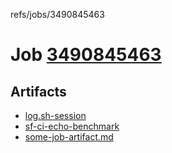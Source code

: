 refs/jobs/3490845463

# Job [3490845463](https://github.com/rokmoln/support-firecloud/runs/3490845463?check_suite_focus=true)

## Artifacts

* [log.sh-session](log.sh-session)
* [sf-ci-echo-benchmark](sf-ci-echo-benchmark)
* [some-job-artifact.md](some-job-artifact.md)

